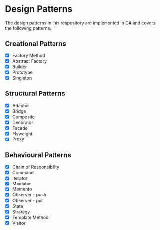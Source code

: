 # Design Patterns
The design patterns in this respository are implemented in C# and covers the following patterns:

## Creational Patterns
- [x] Factory Method
- [x] Abstract Factory
- [x] Builder
- [x] Prototype
- [x] Singleton

##  Structural Patterns
- [x] Adaptor
- [x] Bridge
- [x] Composite
- [x] Decorator
- [x] Facade
- [x] Flyweight
- [X] Proxy

##  Behavioural Patterns
- [x] Chain of Responsibility
- [x] Command
- [x] Iterator
- [x] Mediator
- [x] Memento
- [x] Observer - push
- [x] Observer - pull
- [x] State
- [x] Strategy
- [x] Template Method
- [x] Visitor
